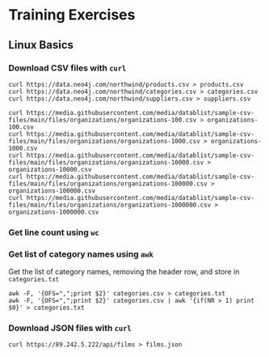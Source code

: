 # Training Exercises

## Linux Basics

### Download CSV files with `curl`

```shell
curl https://data.neo4j.com/northwind/products.csv > products.csv
curl https://data.neo4j.com/northwind/categories.csv > categories.csv
curl https://data.neo4j.com/northwind/suppliers.csv > suppliers.csv
```

```shell
curl https://media.githubusercontent.com/media/datablist/sample-csv-files/main/files/organizations/organizations-100.csv > organizations-100.csv
curl https://media.githubusercontent.com/media/datablist/sample-csv-files/main/files/organizations/organizations-1000.csv > organizations-1000.csv
curl https://media.githubusercontent.com/media/datablist/sample-csv-files/main/files/organizations/organizations-10000.csv > organizations-10000.csv
curl https://media.githubusercontent.com/media/datablist/sample-csv-files/main/files/organizations/organizations-100000.csv > organizations-100000.csv
curl https://media.githubusercontent.com/media/datablist/sample-csv-files/main/files/organizations/organizations-1000000.csv > organizations-1000000.csv
```

### Get line count using `wc`

### Get list of category names using `awk`

Get the list of category names, removing the header row, and store in `categories.txt`

```shell
awk -F, '{OFS=",";print $2}' categories.csv > categories.txt
awk -F, '{OFS=",";print $2}' categories.csv | awk '{if(NR > 1) print $0}' > categories.txt
```

### Download JSON files with `curl`

```shell
curl https://89.242.5.222/api/films > films.json
```
